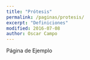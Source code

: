 ```yaml
---
title: "Prótesis"
permalink: /paginas/protesis/
excerpt: "Definiciones"
modified: 2016-07-08
author: Oscar Campo
---
```



Página de Ejemplo
